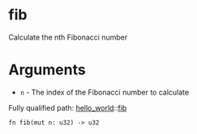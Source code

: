 # fib

Calculate the nth Fibonacci number
# Arguments

- `n` - The index of the Fibonacci number to calculate

Fully qualified path: [hello_world](./hello_world.md)::[fib](./hello_world-fib.md)

<pre><code class="language-rust">fn fib(mut n: u32) -&gt; u32</code></pre>


